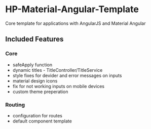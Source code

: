# HP-Material-Angular-Template
Core template for applications with AngularJS and Material Angular

## Included Features

### Core
* safeApply function
* dynamic titles - TitleController/TitleService
* style fixes for devider and error messages on inputs
* material design icons
* fix for not working inputs on mobile devices
* custom theme preperation

### Routing
* configuration for routes
* default component template